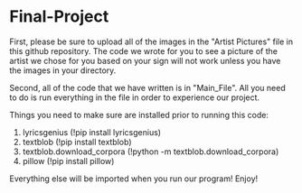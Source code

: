 # Final-Project

First, please be sure to upload all of the images in the "Artist Pictures" file in this github repository.
The code we wrote for you to see a picture of the artist we chose for you based on your sign will not work unless you have the images in your directory.

Second, all of the code that we have written is in "Main_File". All you need to do is run everything in the file in order to experience our project.

Things you need to make sure are installed prior to running this code:
1. lyricsgenius (!pip install lyricsgenius)
2. textblob (!pip install textblob)
3. textblob.download_corpora (!python -m textblob.download_corpora)
4. pillow (!pip install pillow)

Everything else will be imported when you run our program! Enjoy!
